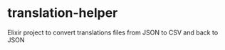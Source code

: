 # translation-helper
Elixir project to convert translations files from JSON to CSV and back to JSON
